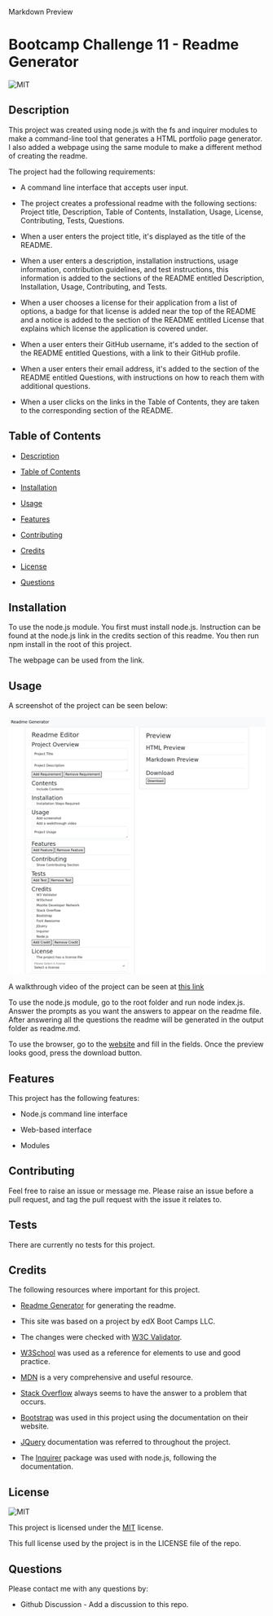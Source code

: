 Markdown Preview
# Bootcamp Challenge 11 - Readme Generator

![MIT](https://img.shields.io/badge/License-MIT-brightgreen.svg)

## Description

This project was created using node.js with the fs and inquirer modules to make a command-line tool that generates a HTML portfolio page generator. I also added a webpage using the same module to make a different method of creating the readme.

The project had the following requirements:

- A command line interface that accepts user input.

- The project creates a professional readme with the following sections: Project title, Description, Table of Contents, Installation, Usage, License, Contributing, Tests, Questions.

- When a user enters the project title, it's displayed as the title of the README.

- When a user enters a description, installation instructions, usage information, contribution guidelines, and test instructions, this information is added to the sections of the README entitled Description, Installation, Usage, Contributing, and Tests.

- When a user chooses a license for their application from a list of options, a badge for that license is added near the top of the README and a notice is added to the section of the README entitled License that explains which license the application is covered under.

- When a user enters their GitHub username, it's added to the section of the README entitled Questions, with a link to their GitHub profile.

- When a user enters their email address, it's added to the section of the README entitled Questions, with instructions on how to reach them with additional questions.

- When a user clicks on the links in the Table of Contents, they are taken to the corresponding section of the README.

## Table of Contents

- [Description](#description)

- [Table of Contents](#table-of-contents)

- [Installation](#installation)

- [Usage](#usage)

- [Features](#features)

- [Contributing](#contributing)

- [Credits](#credits)

- [License](#license)

- [Questions](#questions)

## Installation

To use the node.js module. You first must install node.js. Instruction can be found at the node.js link in the credits section of this readme. You then run npm install in the root of this project.

The webpage can be used from the link.

## Usage

A screenshot of the project can be seen below:

![Screenshot](./assets/images/screenshot.png)

A walkthrough video of the project can be seen at [this link](tbc)

To use the node.js module, go to the root folder and run node index.js. Answer the prompts as you want the answers to appear on the readme file. After answering all the questions the readme will be generated in the output folder as readme.md.

To use the browser, go to the [website](https://bowseruk.github.io/readme-generator-nodejs/) and fill in the fields. Once the preview looks good, press the download button.

## Features

This project has the following features:

- Node.js command line interface

- Web-based interface

- Modules

## Contributing

Feel free to raise an issue or message me. Please raise an issue before a pull request, and tag the pull request with the issue it relates to.

## Tests

There are currently no tests for this project.

## Credits

The following resources where important for this project.

- [Readme Generator](https://github.com/bowseruk/readme-generator-nodejs) for generating the readme.

- This site was based on a project by edX Boot Camps LLC.

- The changes were checked with [W3C Validator](https://validator.w3.org/).

- [W3School](https://www.w3schools.com/) was used as a reference for elements to use and good practice.

- [MDN](https://developer.mozilla.org/en-US/) is a very comprehensive and useful resource.

- [Stack Overflow](https://stackoverflow.com/) always seems to have the answer to a problem that occurs.

- [Bootstrap](https://getbootstrap.com/) was used in this project using the documentation on their website.

- [JQuery](https://jquery.com/) documentation was referred to throughout the project.

- The [Inquirer](https://www.npmjs.com/package/inquirer) package was used with node.js, following the documentation.

## License

![MIT](https://img.shields.io/badge/License-MIT-brightgreen.svg)

This project is licensed under the [MIT](https://opensource.org/licenses/MIT) license.

This full license used by the project is in the LICENSE file of the repo.

## Questions

Please contact me with any questions by:

- Github Discussion - Add a discussion to this repo.